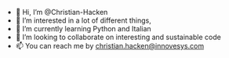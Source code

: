 - 👋 Hi, I’m @Christian-Hacken
- 👀 I’m interested in a lot of different things,
- 🌱 I’m currently learning Python and Italian
- 💞️ I’m looking to collaborate on interesting and sustainable code
- 📫 You can reach me by christian.hacken@innovesys.com

<!---
Christian-Hacken/Christian-Hacken is a ✨ special ✨ repository because its `README.md` (this file) appears on your GitHub profile.
You can click the Preview link to take a look at your changes.
--->
